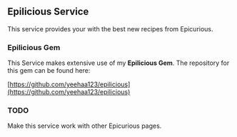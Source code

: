 ## Epilicious Service

This service provides your with the best new recipes from Epicurious.

### Epilicious Gem

This Service makes extensive use of my **Epilicious Gem**. The repository for this gem can be found here:

[https://github.com/yeehaa123/epilicious](https://github.com/yeehaa123/epilicious)

### TODO

Make this service work with other Epicurious pages.
